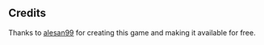 ## Credits

Thanks to [alesan99](https://alesan99.itch.io/clockwind) for creating this game and making it available for free.

